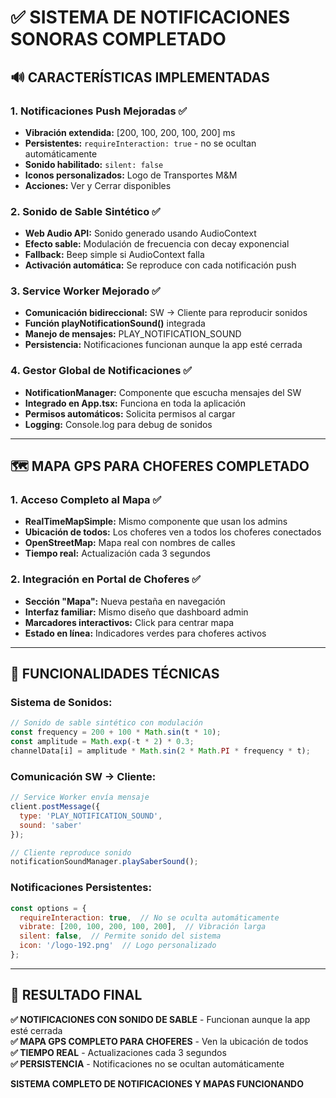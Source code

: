 # ✅ SISTEMA DE NOTIFICACIONES SONORAS COMPLETADO

## 🔊 CARACTERÍSTICAS IMPLEMENTADAS

### **1. Notificaciones Push Mejoradas ✅**
- **Vibración extendida:** [200, 100, 200, 100, 200] ms
- **Persistentes:** `requireInteraction: true` - no se ocultan automáticamente
- **Sonido habilitado:** `silent: false`
- **Iconos personalizados:** Logo de Transportes M&M
- **Acciones:** Ver y Cerrar disponibles

### **2. Sonido de Sable Sintético ✅**
- **Web Audio API:** Sonido generado usando AudioContext
- **Efecto sable:** Modulación de frecuencia con decay exponencial
- **Fallback:** Beep simple si AudioContext falla
- **Activación automática:** Se reproduce con cada notificación push

### **3. Service Worker Mejorado ✅**
- **Comunicación bidireccional:** SW → Cliente para reproducir sonidos
- **Función playNotificationSound()** integrada
- **Manejo de mensajes:** PLAY_NOTIFICATION_SOUND
- **Persistencia:** Notificaciones funcionan aunque la app esté cerrada

### **4. Gestor Global de Notificaciones ✅**
- **NotificationManager:** Componente que escucha mensajes del SW
- **Integrado en App.tsx:** Funciona en toda la aplicación
- **Permisos automáticos:** Solicita permisos al cargar
- **Logging:** Console.log para debug de sonidos

---

## 🗺️ MAPA GPS PARA CHOFERES COMPLETADO

### **1. Acceso Completo al Mapa ✅**
- **RealTimeMapSimple:** Mismo componente que usan los admins
- **Ubicación de todos:** Los choferes ven a todos los choferes conectados
- **OpenStreetMap:** Mapa real con nombres de calles
- **Tiempo real:** Actualización cada 3 segundos

### **2. Integración en Portal de Choferes ✅**
- **Sección "Mapa":** Nueva pestaña en navegación
- **Interfaz familiar:** Mismo diseño que dashboard admin
- **Marcadores interactivos:** Click para centrar mapa
- **Estado en línea:** Indicadores verdes para choferes activos

---

## 🎯 FUNCIONALIDADES TÉCNICAS

### **Sistema de Sonidos:**
```javascript
// Sonido de sable sintético con modulación
const frequency = 200 + 100 * Math.sin(t * 10);
const amplitude = Math.exp(-t * 2) * 0.3;
channelData[i] = amplitude * Math.sin(2 * Math.PI * frequency * t);
```

### **Comunicación SW → Cliente:**
```javascript
// Service Worker envía mensaje
client.postMessage({
  type: 'PLAY_NOTIFICATION_SOUND',
  sound: 'saber'
});

// Cliente reproduce sonido
notificationSoundManager.playSaberSound();
```

### **Notificaciones Persistentes:**
```javascript
const options = {
  requireInteraction: true,  // No se oculta automáticamente
  vibrate: [200, 100, 200, 100, 200],  // Vibración larga
  silent: false,  // Permite sonido del sistema
  icon: '/logo-192.png'  // Logo personalizado
};
```

---

## 🎉 RESULTADO FINAL

**✅ NOTIFICACIONES CON SONIDO DE SABLE** - Funcionan aunque la app esté cerrada  
**✅ MAPA GPS COMPLETO PARA CHOFERES** - Ven la ubicación de todos  
**✅ TIEMPO REAL** - Actualizaciones cada 3 segundos  
**✅ PERSISTENCIA** - Notificaciones no se ocultan automáticamente  

**SISTEMA COMPLETO DE NOTIFICACIONES Y MAPAS FUNCIONANDO**